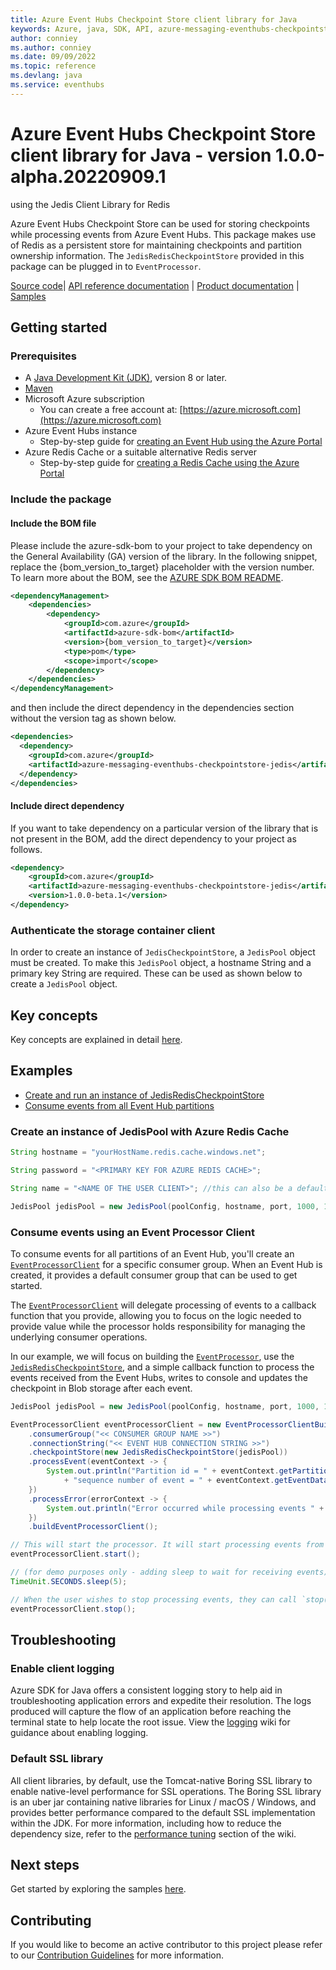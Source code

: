 ```yaml
---
title: Azure Event Hubs Checkpoint Store client library for Java
keywords: Azure, java, SDK, API, azure-messaging-eventhubs-checkpointstore-jedis, eventhubs
author: conniey
ms.author: conniey
ms.date: 09/09/2022
ms.topic: reference
ms.devlang: java
ms.service: eventhubs
---
```

# Azure Event Hubs Checkpoint Store client library for Java - version 1.0.0-alpha.20220909.1 
 using the Jedis Client Library for Redis

Azure Event Hubs Checkpoint Store can be used for storing checkpoints while processing events from Azure Event Hubs.
This package makes use of Redis as a persistent store for maintaining checkpoints and partition ownership information.
The `JedisRedisCheckpointStore` provided in this package can be plugged in to `EventProcessor`.

[Source code][source_code]| [API reference documentation][api_documentation] | [Product
documentation][event_hubs_product_docs] | [Samples][sample_examples]

## Getting started

### Prerequisites

- A [Java Development Kit (JDK)][jdk_link], version 8 or later.
- [Maven][maven]
- Microsoft Azure subscription
    - You can create a free account at: [https://azure.microsoft.com](https://azure.microsoft.com)
- Azure Event Hubs instance
    - Step-by-step guide for [creating an Event Hub using the Azure Portal][event_hubs_create]
- Azure Redis Cache or a suitable alternative Redis server
    - Step-by-step guide for [creating a Redis Cache using the Azure Portal][redis_cache]

### Include the package
#### Include the BOM file

Please include the azure-sdk-bom to your project to take dependency on the General Availability (GA) version of the library. In the following snippet, replace the {bom_version_to_target} placeholder with the version number.
To learn more about the BOM, see the [AZURE SDK BOM README](https://github.com/Azure/azure-sdk-for-java/blob/main/sdk/boms/azure-sdk-bom/README.md).

```xml
<dependencyManagement>
    <dependencies>
        <dependency>
            <groupId>com.azure</groupId>
            <artifactId>azure-sdk-bom</artifactId>
            <version>{bom_version_to_target}</version>
            <type>pom</type>
            <scope>import</scope>
        </dependency>
    </dependencies>
</dependencyManagement>
```
and then include the direct dependency in the dependencies section without the version tag as shown below.

```xml
<dependencies>
  <dependency>
    <groupId>com.azure</groupId>
    <artifactId>azure-messaging-eventhubs-checkpointstore-jedis</artifactId>
  </dependency>
</dependencies>
```

#### Include direct dependency
If you want to take dependency on a particular version of the library that is not present in the BOM,
add the direct dependency to your project as follows.

[//]: # ({x-version-update-start;com.azure:azure-messaging-eventhubs-checkpointstore-jedis;current})
```xml
<dependency>
    <groupId>com.azure</groupId>
    <artifactId>azure-messaging-eventhubs-checkpointstore-jedis</artifactId>
    <version>1.0.0-beta.1</version>
</dependency>
```
[//]: # ({x-version-update-end})

### Authenticate the storage container client

In order to create an instance of `JedisCheckpointStore`, a `JedisPool` object must be created. To make this `JedisPool` object, a hostname String and a primary key String are required. These can be used as shown below to create a `JedisPool` object.


## Key concepts

Key concepts are explained in detail [here][key_concepts].

## Examples
- [Create and run an instance of JedisRedisCheckpointStore][sample_jedis_client]
- [Consume events from all Event Hub partitions][sample_event_processor]

### Create an instance of JedisPool with Azure Redis Cache

```java
String hostname = "yourHostName.redis.cache.windows.net";

String password = "<PRIMARY KEY FOR AZURE REDIS CACHE>";

String name = "<NAME OF THE USER CLIENT>"; //this can also be a default value as the connection of Redis Cache is not dependent on this value

JedisPool jedisPool = new JedisPool(poolConfig, hostname, port, 1000, 1000, password, Protocol.DEFAULT_DATABASE, name, true, null, null, null);
```

### Consume events using an Event Processor Client

To consume events for all partitions of an Event Hub, you'll create an
[`EventProcessorClient`][source_eventprocessorclient] for a specific consumer group. When an Event Hub is created, it
provides a default consumer group that can be used to get started.

The [`EventProcessorClient`][source_eventprocessorclient] will delegate processing of events to a callback function that you
provide, allowing you to focus on the logic needed to provide value while the processor holds responsibility for
managing the underlying consumer operations.

In our example, we will focus on building the [`EventProcessor`][source_eventprocessorclient], use the
[`JedisRedisCheckpointStore`][source_jedisredischeckpointstore], and a simple callback function to process the events
received from the Event Hubs, writes to console and updates the checkpoint in Blob storage after each event.

```java
JedisPool jedisPool = new JedisPool(poolConfig, hostname, port, 1000, 1000, password, Protocol.DEFAULT_DATABASE, name, true, null, null, null);

EventProcessorClient eventProcessorClient = new EventProcessorClientBuilder()
    .consumerGroup("<< CONSUMER GROUP NAME >>")
    .connectionString("<< EVENT HUB CONNECTION STRING >>")
    .checkpointStore(new JedisRedisCheckpointStore(jedisPool))
    .processEvent(eventContext -> {
        System.out.println("Partition id = " + eventContext.getPartitionContext().getPartitionId() + " and "
            + "sequence number of event = " + eventContext.getEventData().getSequenceNumber());
    })
    .processError(errorContext -> {
        System.out.println("Error occurred while processing events " + errorContext.getThrowable().getMessage());
    })
    .buildEventProcessorClient();

// This will start the processor. It will start processing events from all partitions.
eventProcessorClient.start();

// (for demo purposes only - adding sleep to wait for receiving events)
TimeUnit.SECONDS.sleep(5);

// When the user wishes to stop processing events, they can call `stop()`.
eventProcessorClient.stop();
```

## Troubleshooting

### Enable client logging

Azure SDK for Java offers a consistent logging story to help aid in troubleshooting application errors and expedite
their resolution. The logs produced will capture the flow of an application before reaching the terminal state to help
locate the root issue. View the [logging][logging] wiki for guidance about enabling logging.

### Default SSL library

All client libraries, by default, use the Tomcat-native Boring SSL library to enable native-level performance for SSL
operations. The Boring SSL library is an uber jar containing native libraries for Linux / macOS / Windows, and provides
better performance compared to the default SSL implementation within the JDK. For more information, including how to
reduce the dependency size, refer to the [performance tuning][performance_tuning] section of the wiki.

## Next steps

Get started by exploring the samples [here][samples_readme].

## Contributing

If you would like to become an active contributor to this project please refer to our [Contribution
Guidelines][guidelines] for more information.

<!-- Links -->
[api_documentation]: https://azure.github.io/azure-sdk-for-java
[event_hubs_create]: /azure/event-hubs/event-hubs-create
[event_hubs_product_docs]: /azure/event-hubs/
[java_8_sdk_javadocs]: https://docs.oracle.com/javase/8/docs/api/java/util/logging/package-summary.html
[jdk_link]: /java/azure/jdk/?view=azure-java-stable
[key_concepts]: https://github.com/Azure/azure-sdk-for-java/blob/main/sdk/eventhubs/azure-messaging-eventhubs-checkpointstore-blob/README.md#key-concepts
[logging]: https://github.com/Azure/azure-sdk-for-java/wiki/Logging-with-Azure-SDK
[maven]: https://maven.apache.org/
[performance_tuning]: https://github.com/Azure/azure-sdk-for-java/wiki/Performance-Tuning
[redis_cache]: /azure/azure-cache-for-redis/cache-configure
[samples_readme]: https://github.com/Azure/azure-sdk-for-java/tree/main/sdk/eventhubs/azure-messaging-eventhubs-checkpointstore-jedis
[sample_jedis_client]: https://github.com/Azure/azure-sdk-for-java/blob/main/sdk/eventhubs/azure-messaging-eventhubs-checkpointstore-jedis/src/samples/java/com/azure/messaging/eventhubs/checkpointstore/jedis/JedisRedisCheckpointStoreSample.java
[sample_event_processor]: https://github.com/Azure/azure-sdk-for-java/blob/main/sdk/eventhubs/azure-messaging-eventhubs-checkpointstore-jedis/src/samples/java/com/azure/messaging/eventhubs/checkpointstore/jedis/EventProcessorJedisRedisCheckpointStoreSample.java
[sample_examples]: https://github.com/Azure/azure-sdk-for-java/tree/main/sdk/eventhubs/azure-messaging-eventhubs-checkpointstore-jedis
[source_code]: https://github.com/Azure/azure-sdk-for-java/tree/main/sdk/eventhubs/azure-messaging-eventhubs-checkpointstore-jedis
[source_eventprocessorclient]: https://github.com/Azure/azure-sdk-for-java/blob/main/sdk/eventhubs/azure-messaging-eventhubs/src/main/java/com/azure/messaging/eventhubs/EventProcessorClient.java
[source_jedisredischeckpointstore]: https://github.com/Azure/azure-sdk-for-java/tree/main/sdk/eventhubs/azure-messaging-eventhubs-checkpointstore-jedis
[guidelines]: https://github.com/Azure/azure-sdk-for-java/blob/main/CONTRIBUTING.md

